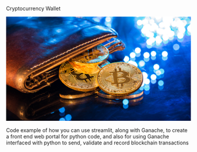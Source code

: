 Cryptocurrency Wallet

![An image shows a wallet with bitcoin.](Images/19-4-challenge-image.png)

Code example of how you can use streamlit, along with Ganache, to create a front end web portal for python code, and also for using Ganache interfaced with python to send, validate and record blockchain transactions

